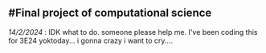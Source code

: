 #__Final project of computational science__
---

_14/2/2024_ : IDK what to do. someone please help me. I've been coding this for 3E24 yoktoday... i gonna crazy i want to cry....
